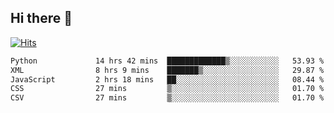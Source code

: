 ## Hi there 👋

<!--
**alihaqberdi/alihaqberdi** is a ✨ _special_ ✨ repository because its `README.md` (this file) appears on your GitHub profile.

Here are some ideas to get you started:

- 🔭 I’m currently working on ...
- 🌱 I’m currently learning ...
- 👯 I’m looking to collaborate on ...
- 🤔 I’m looking for help with ...
- 💬 Ask me about ...
- 📫 How to reach me: ...
- 😄 Pronouns: ...
- ⚡ Fun fact: ...
-->

[![Hits](https://hits.sh/github.com/alihaqberdi.svg)](https://hits.sh/github.com/alihaqberdi/)

<!--START_SECTION:waka-->

```txt
Python             14 hrs 42 mins  █████████████▒░░░░░░░░░░░   53.93 %
XML                8 hrs 9 mins    ███████▒░░░░░░░░░░░░░░░░░   29.87 %
JavaScript         2 hrs 18 mins   ██░░░░░░░░░░░░░░░░░░░░░░░   08.44 %
CSS                27 mins         ▒░░░░░░░░░░░░░░░░░░░░░░░░   01.70 %
CSV                27 mins         ▒░░░░░░░░░░░░░░░░░░░░░░░░   01.70 %
```

<!--END_SECTION:waka-->
